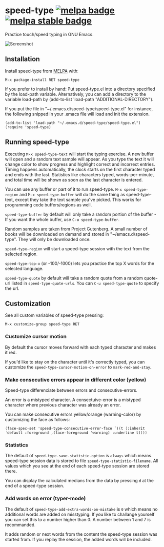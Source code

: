 # speed-type [![melpa badge][melpa-badge]][melpa-link] [![melpa stable badge][melpa-stable-badge]][melpa-stable-link]

Practice touch/speed typing in GNU Emacs.

![Screenshot](https://raw.github.com/dakra/speed-type/master/speed-type-screen-shot.png)

## Installation

Install speed-type from [MELPA](melpa.org) with:

```
M-x package-install RET speed-type
```

If you prefer to install by hand: Put speed-type.el into a directory specified
by the load-path variable. Alternatively, you can add a directory to the
variable load-path by (add-to-list 'load-path "ADDITIONAL-DIRECTORY").

If you put the file in "~/.emacs.d/speed-type/speed-type.el" for instance, the
following snipped in your .emacs file will load and init the extension.

```emacs-lisp
(add-to-list 'load-path "~/.emacs.d/speed-type/speed-type.el")
(require 'speed-type)
```

## Running speed-type

Executing `M-x speed-type-text` will start the typing exercise. A new buffer will
open and a random text sample will appear. As you type the text it will change
color to show progress and highlight correct and incorrect entries. Timing
happens automatically, the clock starts on the first character typed and ends
with the last. Statistics like characters typed, words-per-minute, and total
time will be shown as soon as the last character is entered.

You can use any buffer or part of it to run speed-type. `M-x speed-type-region`
and `M-x speed-type-buffer` will do the same thing as speed-type-text, except they
take the text sample you've picked.
This works for programming code buffers/regions as well.

`speed-type-buffer` by default will only take a random portion of the buffer - If
you want the whole buffer, use `C-u speed-type-buffer`.

Random samples are taken from Project Gutenberg. A small number of books will be
downloaded on demand and stored in "~/emacs.d/speed-type". They will only be
downloaded once.

`speed-type-region` will start a speed-type session with the text from
the selected region.

`speed-type-top-x` (or -100/-1000) lets you practice the top X words
for the selected language.

`speed-type-quote` by default will take a random quote from a random quote-url listed in `speed-type-quote-urls`. You can `C-u speed-type-quote` to specify the url.

## Customization

See all custom variables of speed-type pressing:
```
M-x customize-group speed-type RET
```

### Customize cursor motion

By default the cursor moves forward with each typed character and
makes it red.

If you'd like to stay on the character until it's correctly typed, you
can customize the `speed-type-cursor-motion-on-error` to
`mark-red-and-stay`.

### Make consecutive errors appear in different color (yellow)

Speed-type differenciate between errors and consecutive-errors.

An error is a mistyped character. A consectuive-error is a mistyped
character where previous character was already an error.

You can make consecutive errors yellow/orange (warning-color) by customizing the face as follows:
```emacs-lisp
(face-spec-set 'speed-type-consecutive-error-face `((t (:inherit 'default :foreground ,(face-foreground 'warning) :underline t))))
```

### Statistics

The default of `speed-type-save-statistic-option` is `always` which
means speed-type session data is stored to file
`speed-type-statistic-filename`. All values which you see at the end
of each speed-type session are stored there.

You can display the calculated medians from the data by pressing `d`
at the end of a speed-type session.

### Add words on error (typer-mode)

The default of `speed-type-add-extra-words-on-mistake` is `0` which
means no additional words are added on misstyping. If you like to
challange yourself you can set this to a number higher than 0.
A number between 1 and 7 is recommanded.

It adds random or next words from the content the speed-type session
was started from. If you replay the session, the added words will be
included.

[melpa-link]: https://melpa.org/#/speed-type
[melpa-stable-link]: https://stable.melpa.org/#/speed-type
[melpa-badge]: https://melpa.org/packages/speed-type-badge.svg
[melpa-stable-badge]: https://stable.melpa.org/packages/speed-type-badge.svg

